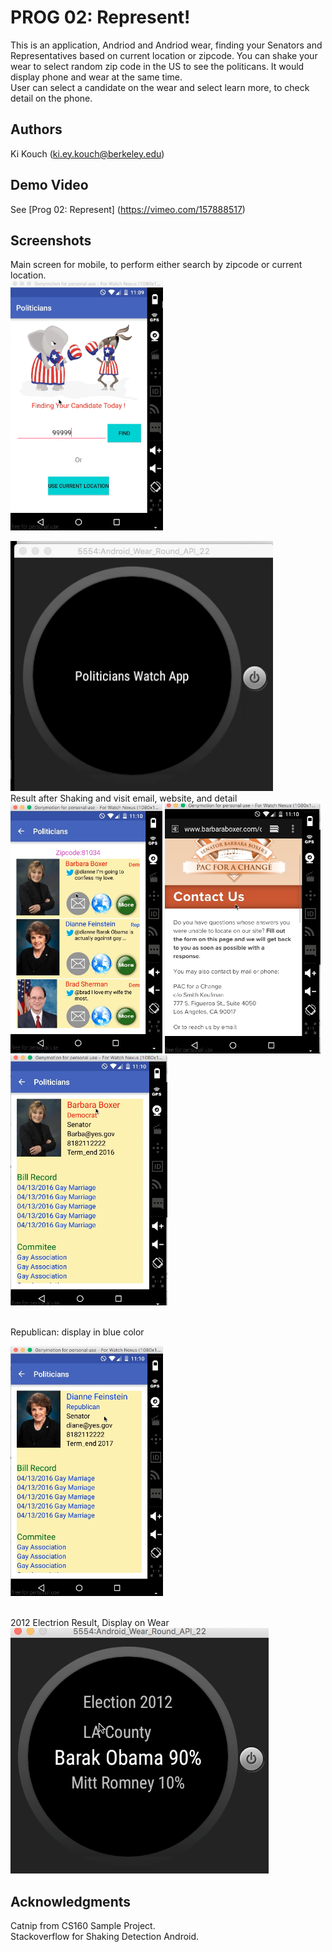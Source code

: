 # PROG 02: Represent!

This is an application, Andriod and Andriod wear, finding your Senators and Representatives based on current location or zipcode. You can shake your wear to select random zip code in the US to see the politicans. It would display phone and wear at the same time.
<br> User can select a candidate on the wear and select learn more, to check detail on the phone.

## Authors

Ki Kouch ([ki.ey.kouch@berkeley.edu](mailto:your_email@berkeley.edu))

## Demo Video

See [Prog 02: Represent] (https://vimeo.com/157888517)

## Screenshots
Main screen for mobile, to perform either search by zipcode or current location.<br>
<img src="screenshots/main.png" height="400" alt="Screenshot"/>


<img src="screenshots/Screen Shot 2016-03-05 at 8.24.56 PM.png" height="400" alt="Screenshot"/>
<br>Result after Shaking and visit email, website, and detail<br>
<img src="screenshots/Screen Shot 2016-03-05 at 8.25.22 PM.png" height="400" alt="Screenshot"/>
<img src="screenshots/Screen Shot 2016-03-05 at 8.25.46 PM.png" height="400" alt="Screenshot"/>
<img src="screenshots/Screen Shot 2016-03-05 at 8.26.08 PM.png" height="400" alt="Screenshot"/>

<br> Republican: display in blue color <br>

<img src="screenshots/Screen Shot 2016-03-05 at 8.26.25 PM.png" height="400" alt="Screenshot"/>

<br> 2012 Electrion Result, Display on Wear <br>
<img src="screenshots/Screen Shot 2016-03-05 at 8.27.03 PM.png" alt="Screenshot"/>


## Acknowledgments
Catnip from CS160 Sample Project.
<br>Stackoverflow for Shaking Detection Android.

